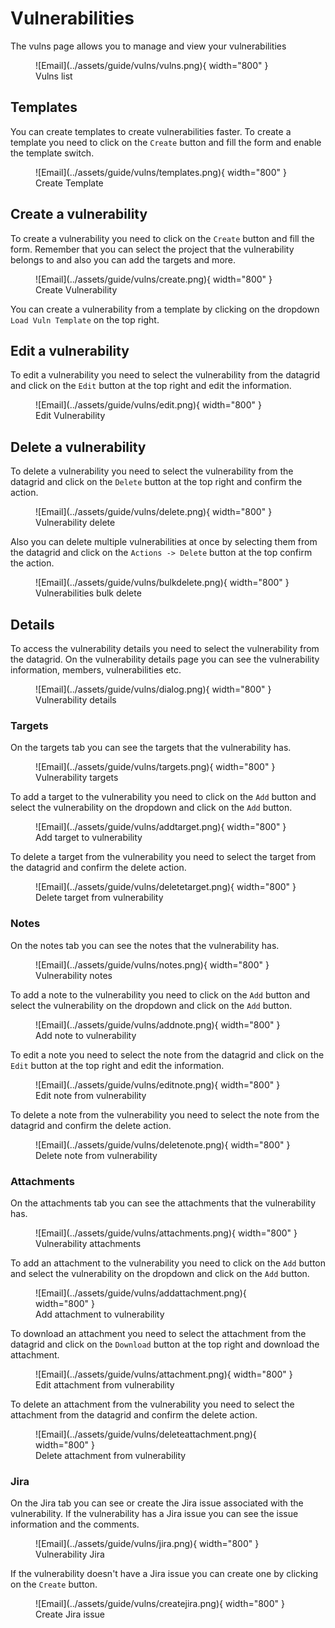 # Vulnerabilities

The vulns page allows you to manage and view your vulnerabilities

<figure markdown>
  ![Email](../assets/guide/vulns/vulns.png){ width="800" }
  <figcaption>Vulns list</figcaption>
</figure>

## Templates

You can create templates to create vulnerabilities faster. To create a template you need to click on the `Create` button and fill the form and enable the template switch.

<figure markdown>
  ![Email](../assets/guide/vulns/templates.png){ width="800" }
  <figcaption>Create Template</figcaption>
</figure>

## Create a vulnerability

To create a vulnerability you need to click on the `Create` button and fill the form. 
Remember that you can select the project that the vulnerability belongs to and also you can add the targets and more.

<figure markdown>
  ![Email](../assets/guide/vulns/create.png){ width="800" }
  <figcaption>Create Vulnerability</figcaption>
</figure>

You can create a vulnerability from a template by clicking on the dropdown `Load Vuln Template` on the top right.


## Edit a vulnerability

To edit a vulnerability you need to select the vulnerability from the datagrid and click on the `Edit` button at the top right and edit the information.

<figure markdown>
  ![Email](../assets/guide/vulns/edit.png){ width="800" }
  <figcaption>Edit Vulnerability</figcaption>
</figure>

## Delete a vulnerability

To delete a vulnerability you need to select the vulnerability from the datagrid and click on the `Delete` button at the top right and confirm the action.

<figure markdown>
  ![Email](../assets/guide/vulns/delete.png){ width="800" }
  <figcaption>Vulnerability delete</figcaption>
</figure>

Also you can delete multiple vulnerabilities at once by selecting them from the datagrid and click on the `Actions -> Delete` button at the top  confirm the action.

<figure markdown>
  ![Email](../assets/guide/vulns/bulkdelete.png){ width="800" }
  <figcaption>Vulnerabilities bulk delete</figcaption>
</figure>

## Details

To access the vulnerability details you need to select the vulnerability from the datagrid. On the vulnerability details page you can see the vulnerability information, members, vulnerabilities etc.

<figure markdown>
  ![Email](../assets/guide/vulns/dialog.png){ width="800" }
  <figcaption>Vulnerability details</figcaption>
</figure>

### Targets

On the targets tab you can see the targets that the vulnerability has.

<figure markdown>
  ![Email](../assets/guide/vulns/targets.png){ width="800" }
  <figcaption>Vulnerability targets</figcaption>
</figure>


To add a target to the vulnerability you need to click on the `Add` button and select the vulnerability on the dropdown and click on the `Add` button.

<figure markdown>
  ![Email](../assets/guide/vulns/addtarget.png){ width="800" }
  <figcaption>Add target to vulnerability</figcaption>
</figure>

To delete a target from the vulnerability you need to select the target from the datagrid and confirm the delete action.

<figure markdown>
  ![Email](../assets/guide/vulns/deletetarget.png){ width="800" }
  <figcaption>Delete target from vulnerability</figcaption>
</figure>

### Notes

On the notes tab you can see the notes that the vulnerability has.

<figure markdown>
  ![Email](../assets/guide/vulns/notes.png){ width="800" }
  <figcaption>Vulnerability notes</figcaption>
</figure>

To add a note to the vulnerability you need to click on the `Add` button and select the vulnerability on the dropdown and click on the `Add` button.

<figure markdown>
  ![Email](../assets/guide/vulns/addnote.png){ width="800" }
  <figcaption>Add note to vulnerability</figcaption>
</figure>

To edit a note you need to select the note from the datagrid and click on the `Edit` button at the top right and edit the information.

<figure markdown>
  ![Email](../assets/guide/vulns/editnote.png){ width="800" }
  <figcaption>Edit note from vulnerability</figcaption>
</figure>

To delete a note from the vulnerability you need to select the note from the datagrid and confirm the delete action.

<figure markdown>
  ![Email](../assets/guide/vulns/deletenote.png){ width="800" }
  <figcaption>Delete note from vulnerability</figcaption>
</figure>



### Attachments

On the attachments tab you can see the attachments that the vulnerability has.

<figure markdown>
  ![Email](../assets/guide/vulns/attachments.png){ width="800" }
  <figcaption>Vulnerability attachments</figcaption>
</figure>

To add an attachment to the vulnerability you need to click on the `Add` button and select the vulnerability on the dropdown and click on the `Add` button.

<figure markdown>
  ![Email](../assets/guide/vulns/addattachment.png){ width="800" }
  <figcaption>Add attachment to vulnerability</figcaption>
</figure>

To download an attachment you need to select the attachment from the datagrid and click on the `Download` button at the top right and download the attachment.

<figure markdown>
  ![Email](../assets/guide/vulns/attachment.png){ width="800" }
  <figcaption>Edit attachment from vulnerability</figcaption>
</figure>

To delete an attachment from the vulnerability you need to select the attachment from the datagrid and confirm the delete action.

<figure markdown>
  ![Email](../assets/guide/vulns/deleteattachment.png){ width="800" }
  <figcaption>Delete attachment from vulnerability</figcaption>
</figure>

### Jira

On the Jira tab you can see or create the Jira issue associated with the vulnerability.
If the vulnerability has a Jira issue you can see the issue information and the comments.

<figure markdown>
  ![Email](../assets/guide/vulns/jira.png){ width="800" }
  <figcaption>Vulnerability Jira</figcaption>
</figure>

If the vulnerability doesn't have a Jira issue you can create one by clicking on the `Create` button.

<figure markdown>
  ![Email](../assets/guide/vulns/createjira.png){ width="800" }
  <figcaption>Create Jira issue</figcaption>
</figure>